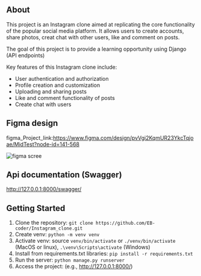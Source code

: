 ## About

This project is an Instagram clone aimed at replicating the core functionality of the popular social media platform. It allows users to create accounts, share photos, creat chat with other users, like and comment on posts. 

The goal of this project is to provide a learning opportunity using Django (API endpoints)

Key features of this Instagram clone include:
- User authentication and authorization
- Profile creation and customization
- Uploading and sharing posts
- Like and comment functionality of posts
- Create chat with users

## Figma design

figma_Project_link:https://www.figma.com/design/pvVgi2KqmUR23YkcTqjoae/MidTest?node-id=141-568

![figma scree](https://github.com/EB-coder/Instagram_clone/assets/73636880/2fe66836-ff39-42d8-9edc-8757199fcbd2)

## Api documentation (Swagger)
http://127.0.0.1:8000/swagger/
## Getting Started

1. Clone the repository: ```git clone https://github.com/EB-coder/Instagram_clone.git``` <br>
2. Create venv: ```python -m venv venv```<br>
3. Activate venv: source ```venv/bin/activate``` or ```./venv/bin/activate``` (MacOS or linux), ```.\venv\Scripts\activate``` (Windows)<br>
4. Install from requirements.txt libraries: ```pip install -r requirements.txt```<br>
5. Run the server: ```python manage.py runserver```<br>
6. Access the project: (e.g., http://127.0.0.1:8000/)

